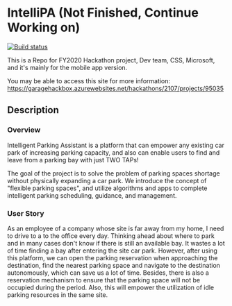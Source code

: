 # IntelliPA (Not Finished, Continue Working on)
[![Build status](https://build.appcenter.ms/v0.1/apps/caaa7220-5ff2-45f9-a59b-dadcd86006c5/branches/dev/badge)](https://appcenter.ms)

This is a Repo for FY2020 Hackathon project, Dev team, CSS, Microsoft, and it's mainly for the mobile app version.

You may be able to access this site for more information:
https://garagehackbox.azurewebsites.net/hackathons/2107/projects/95035

## Description
### Overview
Intelligent Parking Assistant is a platform that can empower any existing car park of increasing parking capacity, and also can enable users to find and leave from a parking bay with just TWO TAPs!

The goal of the project is to solve the problem of parking spaces shortage without physically expanding a car park. We introduce the concept of "flexible parking spaces", and utilize algorithms and apps to complete intelligent parking scheduling, guidance, and management.

### User Story
As an employee of a company whose site is far away from my home, I need to drive to a to the office every day. Thinking ahead about where to park and in many cases don't know if there is still an available bay. It wastes a lot of time finding a bay after entering the site car park. However, after using this platform, we can open the parking reservation when approaching the destination, find the nearest parking space and navigate to the destination autonomously, which can save us a lot of time. Besides, there is also a reservation mechanism to ensure that the parking space will not be occupied during the period. Also, this will empower the utilization of idle parking resources in the same site.
